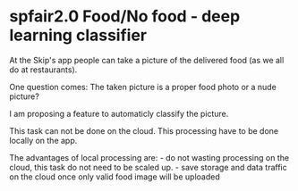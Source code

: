 # spfair2.0 Food/No food - deep learning classifier

At the Skip's app people can take a picture of the delivered food (as we all do at restaurants).

One question comes: The taken picture is a proper food photo or a nude picture?

I am proposing a feature to automaticly classify the picture.

This task can not be done on the cloud. This processing have to be done locally on the app. 

The advantages of local processing are: 
    - do not wasting processing on the cloud, this task do not need to be scaled up.
    - save storage and data traffic on the cloud once only valid food image will be uploaded


